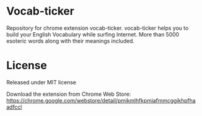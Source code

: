 Vocab-ticker
============

Repository for chrome extension vocab-ticker. vocab-ticker helps you to build your English Vocabulary while surfing Internet. More than 5000 esoteric words along with their meanings included. 

License
=======

Released under MIT license

Download the extension from Chrome Web Store: https://chrome.google.com/webstore/detail/pmikmlhfkpmiafmmcggikhpfhaadfccl